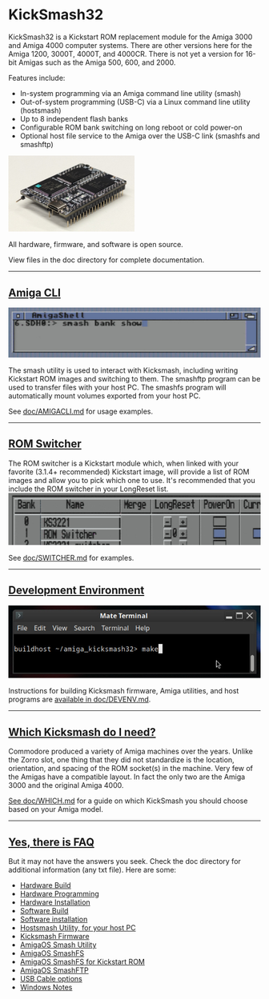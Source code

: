 # KickSmash32

KickSmash32 is a Kickstart ROM replacement module for the Amiga 3000 and Amiga 4000 computer systems. There are other versions here for the Amiga 1200, 3000T, 4000T, and 4000CR. There is not yet a version for 16-bit Amigas such as the Amiga 500, 600, and 2000.

Features include:

* In-system programming via an Amiga command line utility (smash)
* Out-of-system programming (USB-C) via a Linux command line utility (hostsmash)
* Up to 8 independent flash banks
* Configurable ROM bank switching on long reboot or cold power-on
* Optional host file service to the Amiga over the USB-C link (smashfs and smashftp)

<IMG SRC="photos/2024_11_07_kicksmash32_rev5_profile_view_2.jpg" WIDTH="50%">

All hardware, firmware, and software is open source.

View files in the doc directory for complete documentation.

-------------------------------------------------------

## [Amiga CLI](doc/AMIGACLI.md)
[![smash bank show](doc/smash_bank_show.jpg?raw=true "smash bank show")](doc/AMIGACLI.md)

The smash utility is used to interact with Kicksmash, including writing
Kickstart ROM images and switching to them. The smashftp program can be
used to transfer files with your host PC. The smashfs program will
automatically mount volumes exported from your host PC.

See [doc/AMIGACLI.md](doc/AMIGACLI.md) for usage examples.

-------------------------------------------------------

## [ROM Switcher](doc/SWITCHER.md)
The ROM switcher is a Kickstart module which, when linked with your
favorite (3.1.4+ recommended) Kickstart image, will provide a list of
ROM images and allow you to pick which one to use. It's recommended
that you include the ROM switcher in your LongReset list.
[![rom switcher](doc/rom_switcher_teaser.jpg?raw=true "rom switcher")](doc/SWITCHER.md)

See [doc/SWITCHER.md](doc/SWITCHER.md) for examples.

-------------------------------------------------------

## [Development Environment](doc/DEVENV.md)

[![make](doc/linux_make.jpg?raw=true "make")](doc/DEVENV.md)

Instructions for building Kicksmash firmware, Amiga utilities,
and host programs are
[available in doc/DEVENV.md](doc/DEVENV.md).

-------------------------------------------------------

## [Which Kicksmash do I need?](doc/WHICH.md)

Commodore produced a variety of Amiga machines over the years.
Unlike the Zorro slot, one thing that they did not standardize is the
location, orientation, and spacing of the ROM socket(s) in the machine.
Very few of the Amigas have a compatible layout. In fact the only two
are the Amiga 3000 and the original Amiga 4000.

[See doc/WHICH.md](doc/WHICH.md) for a guide on which KickSmash you
should choose based on your Amiga model.

-------------------------------------------------------

## [Yes, there is FAQ](doc/FAQ.txt)

But it may not have the answers you seek. Check the doc directory
for additional information (any txt file). Here are some:

* [Hardware Build](doc/hw_build.txt)
* [Hardware Programming](doc/hw_programming.txt)
* [Hardware Installation](doc/hw_install.txt)
* [Software Build](doc/sw_build.txt)
* [Software installation](doc/sw_install.txt)
* [Hostsmash Utility, for your host PC](doc/sw_hostsmash.txt)
* [Kicksmash Firmware](doc/sw_kicksmash.txt)
* [AmigaOS Smash Utility](doc/sw_smash.txt)
* [AmigaOS SmashFS](doc/sw_smashfs.txt)
* [AmigaOS SmashFS for Kickstart ROM](doc/sw_smashfsrom.txt)
* [AmigaOS SmashFTP](doc/sw_smashftp.txt)
* [USB Cable options](doc/usb_cables.txt)
* [Windows Notes](doc/windows_notes.txt)

